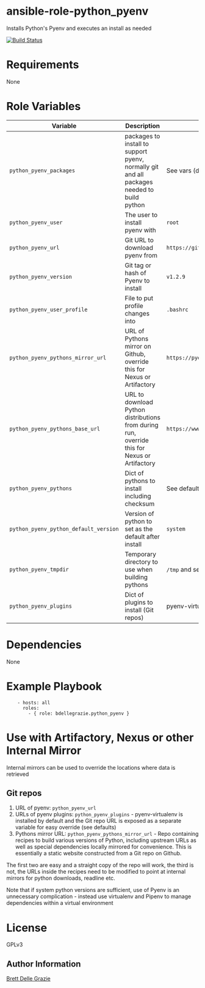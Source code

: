 # ansible-role-python_pyenv

Installs Python's Pyenv and executes an install as needed

[![Build Status](https://travis-ci.org/bdellegrazie/ansible-role-python_pyenv.svg?branch=master)](https://travis-ci.org/bdellegrazie/ansible-role-python_pyenv)

# Requirements

None

# Role Variables

| Variable | Description | Default |
|----------|-------------|---------|
| `python_pyenv_packages`| packages to install to support pyenv, normally git and all packages needed to build python | See vars (distro specific) |
| `python_pyenv_user` | The user to install pyenv with | `root` |
| `python_pyenv_url` | Git URL to download pyenv from | `https://github.com/pyenv/pyenv.git` |
| `python_pyenv_version` | Git tag or hash of Pyenv to install | `v1.2.9` |
| `python_pyenv_user_profile` | File to put profile changes into | `.bashrc` |
| `python_pyenv_pythons_mirror_url` | URL of Pythons mirror on Github, override this for Nexus or Artifactory | `https://pyenv.github.io/pythons` |
| `python_pyenv_pythons_base_url` | URL to download Python distributions from during run, override this for Nexus or Artifactory | `https://www.python.org/ftp/python` |
| `python_pyenv_pythons` | Dict of pythons to install including checksum | See defaults |
| `python_pyenv_python_default_version` | Version of python to set as the default after install | `system` |
| `python_pyenv_tmpdir` | Temporary directory to use when building pythons | `/tmp` and see vars (distro specific) |
| `python_pyenv_plugins` | Dict of plugins to install (Git repos) | pyenv-virtualenv (see defaults) |

# Dependencies

None

# Example Playbook
```
    - hosts: all
      roles:
        - { role: bdellegrazie.python_pyenv }
```

# Use with Artifactory, Nexus or other Internal Mirror

Internal mirrors can be used to override the locations where data is retrieved

## Git repos
1. URL of pyenv: `python_pyenv_url`
2. URLs of pyenv plugins: `python_pyenv_plugins` - pyenv-virtualenv is installed by default and the Git repo URL is exposed as a separate variable for easy override (see defaults)
3. Pythons mirror URL: `python_pyenv_pythons_mirror_url` - Repo containing recipes to build various versions of Python, including upstream URLs as well as special dependencies locally mirrored for
convenience. This is essentially a static website constructed from a Git repo on Github.

The first two are easy and a straight copy of the repo will work, the third is not, the URLs inside the recipes need to be modified to point at internal mirrors for python downloads, readline etc.

Note that if system python versions are sufficient, use of Pyenv is an unnecessary complication - instead use virtualenv and Pipenv to manage dependencies within a virtual environment

# License

GPLv3

Author Information
------------------

[Brett Delle Grazie](https://github.com/bdellegrazie/)
